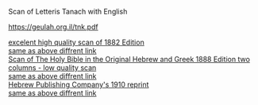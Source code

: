 Scan of Letteris Tanach with English 

https://geulah.org.il/tnk.pdf

[excelent high quality scan of 1882 Edition](https://archive.org/download/b30094264/b30094264.pdf)<br>
[same as above diffrent link](https://upload.wikimedia.org/wikipedia/commons/8/80/Letteris-1882.pdf)<br>
[Scan of The Holy Bible in the Original Hebrew and Greek 1888 Edition two columns - low quality scan](https://upload.wikimedia.org/wikipedia/commons/1/13/Bible-Hebrew-Greek-1888-IA.pdf)<br>
[same as above diffrent link](https://archive.org/details/holybibleinorig00lettgoog/holybibleinorig00lettgoog.pdf)<br>
[Hebrew Publishing Company's 1910 reprint](https://ia802300.us.archive.org/15/items/Letteris_Tanakh/Letteris_Tanakh.pdf)<br>
[same as above diffrent link](https://ia800503.us.archive.org/19/items/torahneviimukhe00lett/torahneviimukhe00lett_bw.pdf)<br>

